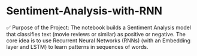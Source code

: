 # Sentiment-Analysis-with-RNN
✅ Purpose of the Project: The notebook builds a Sentiment Analysis model that classifies text (movie reviews or similar) as positive or negative. The core idea is to use Recurrent Neural Networks (RNNs) (with an Embedding layer and LSTM) to learn patterns in sequences of words.
